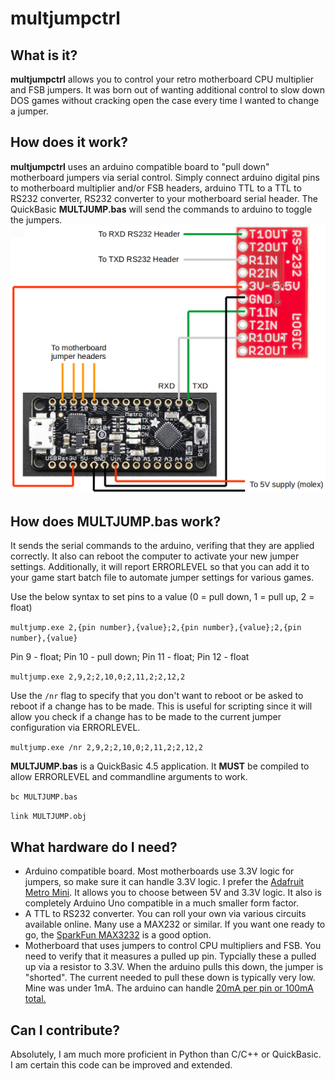 # multjumpctrl
## What is it?
**multjumpctrl** allows you to control your retro motherboard CPU multiplier and FSB jumpers. It was born out of wanting additional control to slow down DOS games without cracking open the case every time I wanted to change a jumper.
## How does it work?
**multjumpctrl** uses an arduino compatible board to "pull down" motherboard jumpers via serial control. Simply connect arduino digital pins to motherboard multiplier and/or FSB headers, arduino TTL to a TTL to RS232 converter, RS232 converter to your motherboard serial header. The QuickBasic **MULTJUMP.bas** will send the commands to arduino to toggle the jumpers.
![alt text](https://github.com/lnxsrt/multjumpctrl/raw/master/multjump.png)
## How does MULTJUMP.bas work?
It sends the serial commands to the arduino, verifing that they are applied correctly. It also can reboot the computer to activate your new jumper settings. Additionally, it will report ERRORLEVEL so that you can add it to your game start batch file to automate jumper settings for various games.

Use the below syntax to set pins to a value (0 = pull down, 1 = pull up, 2 = float)

`multjump.exe 2,{pin number},{value};2,{pin number},{value};2,{pin number},{value}`

Pin 9 - float; Pin 10 - pull down; Pin 11 - float; Pin 12 - float

`multjump.exe 2,9,2;2,10,0;2,11,2;2,12,2`

Use the `/nr` flag to specify that you don't want to reboot or be asked to reboot if a change has to be made. This is useful for scripting since it will allow you check if a change has to be made to the current jumper configuration via ERRORLEVEL.

`multjump.exe /nr 2,9,2;2,10,0;2,11,2;2,12,2`

**MULTJUMP.bas** is a QuickBasic 4.5 application. It **MUST** be compiled to allow ERRORLEVEL and commandline arguments to work.

`bc MULTJUMP.bas`

`link MULTJUMP.obj`
## What hardware do I need?
- Arduino compatible board. Most motherboards use 3.3V logic for jumpers, so make sure it can handle 3.3V logic. I prefer the [Adafruit Metro Mini](https://www.adafruit.com/product/2590). It allows you to choose between 5V and 3.3V logic. It also is completely Arduino Uno compatible in a much smaller form factor.
- A TTL to RS232 converter. You can roll your own via various circuits available online. Many use a MAX232 or similar. If you want one ready to go, the [SparkFun MAX3232](https://www.sparkfun.com/products/11189) is a good option.
- Motherboard that uses jumpers to control CPU multipliers and FSB. You need to verify that it measures a pulled up pin. Typcially these a pulled up via a resistor to 3.3V. When the arduino pulls this down, the jumper is "shorted". The current needed to pull these down is typically very low. Mine was under 1mA. The arduino can handle [20mA per pin or 100mA total.](https://playground.arduino.cc/Main/ArduinoPinCurrentLimitations/)
## Can I contribute?
Absolutely, I am much more proficient in Python than C/C++ or QuickBasic. I am certain this code can be improved and extended.
